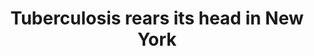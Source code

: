 ---
order: 11
title: Tuberculosis rears its head in New York
authors:
    - Angie Wang
categories:
    - story
link: http://nycitylens.com/2018/03/tb-should-we-worry/
redirect: true
photo:
    filename: tb.jpg
---